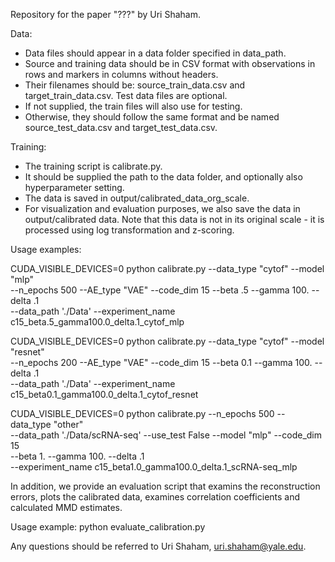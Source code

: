 

Repository for the paper "???" by Uri Shaham.

Data:
* Data files should appear in a data folder specified in data_path.
* Source and training data should be in CSV format with observations in rows and markers in columns without headers. 
* Their filenames should be: source_train_data.csv and target_train_data.csv. Test data files are optional. 
* If not supplied, the train files will also use for testing. 
* Otherwise, they should follow the same format and be named source_test_data.csv and target_test_data.csv.

Training:
* The training script is calibrate.py. 
* It should be supplied the path to the data folder, and optionally also hyperparameter setting.
* The data is saved in output/calibrated_data_org_scale.
* For visualization and evaluation purposes, we also save the data in output/calibrated data. Note that this data is not in its original scale - it is processed using log transformation and z-scoring.


Usage examples:

CUDA_VISIBLE_DEVICES=0 python calibrate.py --data_type "cytof" --model "mlp" \
--n_epochs 500 --AE_type "VAE" --code_dim 15 --beta .5 --gamma 100. --delta .1 \
--data_path './Data'  --experiment_name c15_beta.5_gamma100.0_delta.1_cytof_mlp


CUDA_VISIBLE_DEVICES=0 python calibrate.py --data_type "cytof" --model "resnet"\
 --n_epochs 200 --AE_type "VAE" --code_dim 15 --beta 0.1 --gamma 100. --delta .1 \
 --data_path './Data' --experiment_name c15_beta0.1_gamma100.0_delta.1_cytof_resnet

CUDA_VISIBLE_DEVICES=0 python calibrate.py --n_epochs 500 --data_type "other" \
--data_path './Data/scRNA-seq' --use_test False --model "mlp" --code_dim 15 \
--beta 1. --gamma 100. --delta .1 \
--experiment_name c15_beta1.0_gamma100.0_delta.1_scRNA-seq_mlp



In addition, we provide an evaluation script that examins the reconstruction errors, plots the calibrated data, examines correlation coefficients and calculated MMD estimates.

Usage example:
python evaluate_calibration.py



Any questions should be referred to Uri Shaham, uri.shaham@yale.edu.
